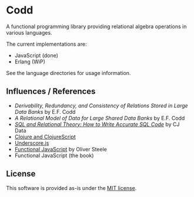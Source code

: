 Codd
====

A functional programming library providing relational algebra operations in various languages.

The current implementations are:

 * JavaScript (done)
 * Erlang (WiP)

See the language directories for usage information.

Influences / References
-----------------------

* *Derivability, Redundancy, and Consistency of Relations Stored in Large Data Banks* by E.F. Codd
* *A Relational Model of Data for Large Shared Data Banks* by E.F. Codd
* *[SQL and Relational Theory: How to Write Accurate SQL Code](http://www.amazon.com/gp/product/1449316409/?tag=fogus-20)* by CJ Data
* [Clojure and ClojureScript](http://www.clojuredocs.org)
* [Underscore.js](http://underscorejs.org/)
* [Functional JavaScript](http://osteele.com/sources/javascript/functional/) by Oliver Steele
* Functional JavaScript (the book)

License
-------

This software is provided as-is under the [MIT license](http://opensource.org/licenses/MIT).

